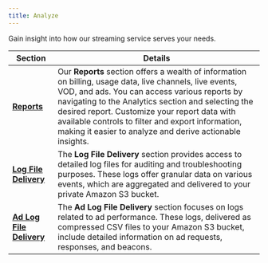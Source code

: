 ```yaml
---
title: Analyze
---
```

Gain insight into how our streaming service serves your needs.

|Section|Details|
|---|---|
|[**Reports**](/uplynk/analyze/reports)|Our **Reports** section offers a wealth of information on billing, usage data, live channels, live events, VOD, and ads. You can access various reports by navigating to the Analytics section and selecting the desired report. Customize your report data with available controls to filter and export information, making it easier to analyze and derive actionable insights.|
|[**Log File Delivery**](/uplynk/analyze/log_file_delivery)|The **Log File Delivery** section provides access to detailed log files for auditing and troubleshooting purposes. These logs offer granular data on various events, which are aggregated and delivered to your private Amazon S3 bucket.|
|[**Ad Log File Delivery**](/uplynk/analyze/ad_log_file_delivery) |The **Ad Log File Delivery** section focuses on logs related to ad performance. These logs, delivered as compressed CSV files to your Amazon S3 bucket, include detailed information on ad requests, responses, and beacons.|
